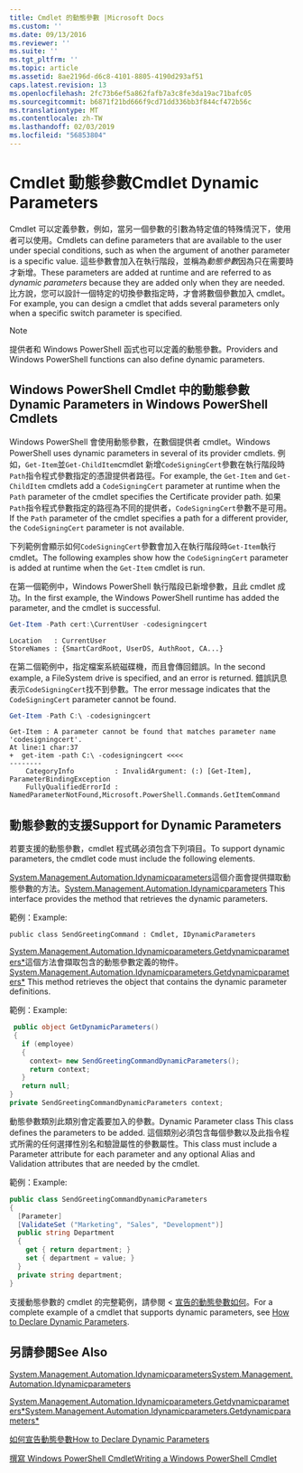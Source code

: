 ```yaml
---
title: Cmdlet 的動態參數 |Microsoft Docs
ms.custom: ''
ms.date: 09/13/2016
ms.reviewer: ''
ms.suite: ''
ms.tgt_pltfrm: ''
ms.topic: article
ms.assetid: 8ae2196d-d6c8-4101-8805-4190d293af51
caps.latest.revision: 13
ms.openlocfilehash: 2fc73b6ef5a862fafb7a3c8fe3da19ac71bafc05
ms.sourcegitcommit: b6871f21bd666f9cd71dd336bb3f844cf472b56c
ms.translationtype: MT
ms.contentlocale: zh-TW
ms.lasthandoff: 02/03/2019
ms.locfileid: "56853804"
---
```

# <a name="cmdlet-dynamic-parameters"></a><span data-ttu-id="e366f-102">Cmdlet 動態參數</span><span class="sxs-lookup"><span data-stu-id="e366f-102">Cmdlet Dynamic Parameters</span></span>

<span data-ttu-id="e366f-103">Cmdlet 可以定義參數，例如，當另一個參數的引數為特定值的特殊情況下，使用者可以使用。</span><span class="sxs-lookup"><span data-stu-id="e366f-103">Cmdlets can define parameters that are available to the user under special conditions, such as when the argument of another parameter is a specific value.</span></span> <span data-ttu-id="e366f-104">這些參數會加入在執行階段，並稱為*動態參數*因為只在需要時才新增。</span><span class="sxs-lookup"><span data-stu-id="e366f-104">These parameters are added at runtime and are referred to as *dynamic parameters* because they are added only when they are needed.</span></span> <span data-ttu-id="e366f-105">比方說，您可以設計一個特定的切換參數指定時，才會將數個參數加入 cmdlet。</span><span class="sxs-lookup"><span data-stu-id="e366f-105">For example, you can design a cmdlet that adds several parameters only when a specific switch parameter is specified.</span></span>

> [!NOTE]
> <span data-ttu-id="e366f-106">提供者和 Windows PowerShell 函式也可以定義的動態參數。</span><span class="sxs-lookup"><span data-stu-id="e366f-106">Providers and Windows PowerShell functions can also define dynamic parameters.</span></span>

## <a name="dynamic-parameters-in-windows-powershell-cmdlets"></a><span data-ttu-id="e366f-107">Windows PowerShell Cmdlet 中的動態參數</span><span class="sxs-lookup"><span data-stu-id="e366f-107">Dynamic Parameters in Windows PowerShell Cmdlets</span></span>

<span data-ttu-id="e366f-108">Windows PowerShell 會使用動態參數，在數個提供者 cmdlet。</span><span class="sxs-lookup"><span data-stu-id="e366f-108">Windows PowerShell uses dynamic parameters in several of its provider cmdlets.</span></span> <span data-ttu-id="e366f-109">例如，`Get-Item`並`Get-ChildItem`cmdlet 新增`CodeSigningCert`參數在執行階段時`Path`指令程式參數指定的憑證提供者路徑。</span><span class="sxs-lookup"><span data-stu-id="e366f-109">For example, the `Get-Item` and `Get-ChildItem` cmdlets add a `CodeSigningCert` parameter at runtime when the `Path` parameter of the cmdlet specifies the Certificate provider path.</span></span> <span data-ttu-id="e366f-110">如果`Path`指令程式參數指定的路徑為不同的提供者，`CodeSigningCert`參數不是可用。</span><span class="sxs-lookup"><span data-stu-id="e366f-110">If the `Path` parameter of the cmdlet specifies a path for a different provider, the `CodeSigningCert` parameter is not available.</span></span>

<span data-ttu-id="e366f-111">下列範例會顯示如何`CodeSigningCert`參數會加入在執行階段時`Get-Item`執行 cmdlet。</span><span class="sxs-lookup"><span data-stu-id="e366f-111">The following examples show how the `CodeSigningCert` parameter is added at runtime when the `Get-Item` cmdlet is run.</span></span>

<span data-ttu-id="e366f-112">在第一個範例中，Windows PowerShell 執行階段已新增參數，且此 cmdlet 成功。</span><span class="sxs-lookup"><span data-stu-id="e366f-112">In the first example, the Windows PowerShell runtime has added the parameter, and the cmdlet is successful.</span></span>

```powershell
Get-Item -Path cert:\CurrentUser -codesigningcert
```

```output
Location   : CurrentUser
StoreNames : {SmartCardRoot, UserDS, AuthRoot, CA...}
```

<span data-ttu-id="e366f-113">在第二個範例中，指定檔案系統磁碟機，而且會傳回錯誤。</span><span class="sxs-lookup"><span data-stu-id="e366f-113">In the second example, a FileSystem drive is specified, and an error is returned.</span></span> <span data-ttu-id="e366f-114">錯誤訊息表示`CodeSigningCert`找不到參數。</span><span class="sxs-lookup"><span data-stu-id="e366f-114">The error message indicates that the `CodeSigningCert` parameter cannot be found.</span></span>

```powershell
Get-Item -Path C:\ -codesigningcert
```

```output
Get-Item : A parameter cannot be found that matches parameter name 'codesigningcert'.
At line:1 char:37
+  get-item -path C:\ -codesigningcert <<<<
--------
    CategoryInfo          : InvalidArgument: (:) [Get-Item], ParameterBindingException
    FullyQualifiedErrorId : NamedParameterNotFound,Microsoft.PowerShell.Commands.GetItemCommand
```

## <a name="support-for-dynamic-parameters"></a><span data-ttu-id="e366f-115">動態參數的支援</span><span class="sxs-lookup"><span data-stu-id="e366f-115">Support for Dynamic Parameters</span></span>

<span data-ttu-id="e366f-116">若要支援的動態參數，cmdlet 程式碼必須包含下列項目。</span><span class="sxs-lookup"><span data-stu-id="e366f-116">To support dynamic parameters, the cmdlet code must include the following elements.</span></span>

<span data-ttu-id="e366f-117">[System.Management.Automation.Idynamicparameters](/dotnet/api/System.Management.Automation.IDynamicParameters)這個介面會提供擷取動態參數的方法。</span><span class="sxs-lookup"><span data-stu-id="e366f-117">[System.Management.Automation.Idynamicparameters](/dotnet/api/System.Management.Automation.IDynamicParameters) This interface provides the method that retrieves the dynamic parameters.</span></span>

<span data-ttu-id="e366f-118">範例：</span><span class="sxs-lookup"><span data-stu-id="e366f-118">Example:</span></span>

`public class SendGreetingCommand : Cmdlet, IDynamicParameters`

<span data-ttu-id="e366f-119">[System.Management.Automation.Idynamicparameters.Getdynamicparameters\*](/dotnet/api/System.Management.Automation.IDynamicParameters.GetDynamicParameters)這個方法會擷取包含的動態參數定義的物件。</span><span class="sxs-lookup"><span data-stu-id="e366f-119">[System.Management.Automation.Idynamicparameters.Getdynamicparameters\*](/dotnet/api/System.Management.Automation.IDynamicParameters.GetDynamicParameters) This method retrieves the object that contains the dynamic parameter definitions.</span></span>

<span data-ttu-id="e366f-120">範例：</span><span class="sxs-lookup"><span data-stu-id="e366f-120">Example:</span></span>

```csharp
 public object GetDynamicParameters()
 {
   if (employee)
   {
     context= new SendGreetingCommandDynamicParameters();
     return context;
   }
   return null;
}
private SendGreetingCommandDynamicParameters context;
```

<span data-ttu-id="e366f-121">動態參數類別此類別會定義要加入的參數。</span><span class="sxs-lookup"><span data-stu-id="e366f-121">Dynamic Parameter class This class defines the parameters to be added.</span></span> <span data-ttu-id="e366f-122">這個類別必須包含每個參數以及此指令程式所需的任何選擇性別名和驗證屬性的參數屬性。</span><span class="sxs-lookup"><span data-stu-id="e366f-122">This class must include a Parameter attribute for each parameter and any optional Alias and Validation attributes that are needed by the cmdlet.</span></span>

<span data-ttu-id="e366f-123">範例：</span><span class="sxs-lookup"><span data-stu-id="e366f-123">Example:</span></span>

```csharp
public class SendGreetingCommandDynamicParameters
{
  [Parameter]
  [ValidateSet ("Marketing", "Sales", "Development")]
  public string Department
  {
    get { return department; }
    set { department = value; }
  }
  private string department;
}
```

<span data-ttu-id="e366f-124">支援動態參數的 cmdlet 的完整範例，請參閱 <<c0> [ 宣告的動態參數如何](./how-to-declare-dynamic-parameters.md)。</span><span class="sxs-lookup"><span data-stu-id="e366f-124">For a complete example of a cmdlet that supports dynamic parameters, see [How to Declare Dynamic Parameters](./how-to-declare-dynamic-parameters.md).</span></span>

## <a name="see-also"></a><span data-ttu-id="e366f-125">另請參閱</span><span class="sxs-lookup"><span data-stu-id="e366f-125">See Also</span></span>

[<span data-ttu-id="e366f-126">System.Management.Automation.Idynamicparameters</span><span class="sxs-lookup"><span data-stu-id="e366f-126">System.Management.Automation.Idynamicparameters</span></span>](/dotnet/api/System.Management.Automation.IDynamicParameters)

[<span data-ttu-id="e366f-127">System.Management.Automation.Idynamicparameters.Getdynamicparameters\*</span><span class="sxs-lookup"><span data-stu-id="e366f-127">System.Management.Automation.Idynamicparameters.Getdynamicparameters\*</span></span>](/dotnet/api/System.Management.Automation.IDynamicParameters.GetDynamicParameters)

[<span data-ttu-id="e366f-128">如何宣告動態參數</span><span class="sxs-lookup"><span data-stu-id="e366f-128">How to Declare Dynamic Parameters</span></span>](./how-to-declare-dynamic-parameters.md)

[<span data-ttu-id="e366f-129">撰寫 Windows PowerShell Cmdlet</span><span class="sxs-lookup"><span data-stu-id="e366f-129">Writing a Windows PowerShell Cmdlet</span></span>](./writing-a-windows-powershell-cmdlet.md)
